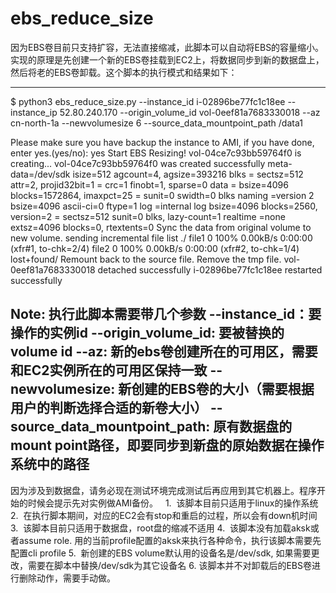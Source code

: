 # ebs_reduce_size

因为EBS卷目前只支持扩容，无法直接缩减，此脚本可以自动将EBS的容量缩小。实现的原理是先创建一个新的EBS卷挂载到EC2上，将数据同步到新的数据盘上，然后将老的EBS卷卸载。这个脚本的执行模式和结果如下：

----------------------------------------------------------------------------
$ python3 ebs_reduce_size.py --instance_id i-02896be77fc1c18ee --instance_ip 52.80.240.170 --origin_volume_id vol-0eef81a7683330018 --az cn-north-1a --newvolumesize 6 --source_data_mountpoint_path /data1

Please make sure you have backup the instance to AMI, if you have done, enter yes.(yes/no): yes
Start EBS Resizing!
vol-04ce7c93bb59764f0 is creating...
vol-04ce7c93bb59764f0 was created successfully
meta-data=/dev/sdk               isize=512    agcount=4, agsize=393216 blks
         =                       sectsz=512   attr=2, projid32bit=1
         =                       crc=1        finobt=1, sparse=0
data     =                       bsize=4096   blocks=1572864, imaxpct=25
         =                       sunit=0      swidth=0 blks
naming   =version 2              bsize=4096   ascii-ci=0 ftype=1
log      =internal log           bsize=4096   blocks=2560, version=2
         =                       sectsz=512   sunit=0 blks, lazy-count=1
realtime =none                   extsz=4096   blocks=0, rtextents=0
Sync the data from original volume to new volume.
sending incremental file list
./
file1
              0 100%    0.00kB/s    0:00:00 (xfr#1, to-chk=2/4)
file2
              0 100%    0.00kB/s    0:00:00 (xfr#2, to-chk=1/4)
lost+found/
Remount back to the source file.
Remove the tmp file.
vol-0eef81a7683330018 detached successfully
i-02896be77fc1c18ee restarted successfully


Note: 执行此脚本需要带几个参数
--instance_id：要操作的实例id
--origin_volume_id: 要被替换的volume id
--az: 新的ebs卷创建所在的可用区，需要和EC2实例所在的可用区保持一致
--newvolumesize: 新创建的EBS卷的大小（需要根据用户的判断选择合适的新卷大小）
--source_data_mountpoint_path: 原有数据盘的mount point路径，即要同步到新盘的原始数据在操作系统中的路径
-------------------------------------------------------------------------------

因为涉及到数据盘，请务必现在测试环境完成测试后再应用到其它机器上。程序开始的时候会提示先对实例做AMI备份。
 
1.  该脚本目前只适用于linux的操作系统
2.  在执行脚本期间，对应的EC2会有stop和重启的过程，所以会有down机时间
3.  该脚本目前只适用于数据盘，root盘的缩减不适用
4.  该脚本没有加载aksk或者assume role. 用的当前profile配置的aksk来执行各种命令，执行该脚本需要先配置cli profile
5.  新创建的EBS volume默认用的设备名是/dev/sdk, 如果需要更改，需要在脚本中替换/dev/sdk为其它设备名
6. 该脚本并不对卸载后的EBS卷进行删除动作，需要手动做。

